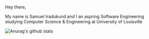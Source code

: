 Hey there, 

My name is Samuel Iradukund and I an aspring Software Engineering studying Computer Science & Engineering at University of Louisville

![Anurag's github stats](https://github-readme-stats.vercel.app/api?username=iradukundas)
